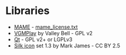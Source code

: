 # Libraries
- [MAME](https://github.com/mamedev/mame) - [mame_license.txt](./mame_license.txt)
- [VGMPlay](https://github.com/vgmrips/vgmplay) by Valley Bell - GPL v2
- [Qt](https://www.qt.io/) - GPL v2+ or LGPLv3
- [Silk icon](https://www.iconfinder.com/iconsets/silk2) set 1.3 by Mark James - CC BY 2.5
